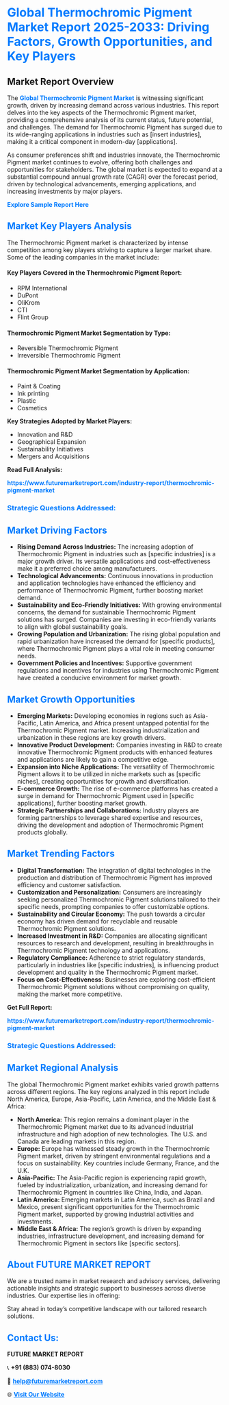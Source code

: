 <h1 style="color: #007BFF;">Global Thermochromic Pigment Market Report 2025-2033: Driving Factors, Growth Opportunities, and Key Players</h1>

<section id="overview">
<h2>Market Report Overview</h2>
<p>The <a href="https://www.futuremarketreport.com/industry-report/thermochromic-pigment-market" style="color: #007BFF; text-decoration: none;"><strong>Global Thermochromic Pigment Market</strong></a> is witnessing significant growth, driven by increasing demand across various industries. This report delves into the key aspects of the Thermochromic Pigment market, providing a comprehensive analysis of its current status, future potential, and challenges. The demand for Thermochromic Pigment has surged due to its wide-ranging applications in industries such as [insert industries], making it a critical component in modern-day [applications].</p>
<p>As consumer preferences shift and industries innovate, the Thermochromic Pigment market continues to evolve, offering both challenges and opportunities for stakeholders. The global market is expected to expand at a substantial compound annual growth rate (CAGR) over the forecast period, driven by technological advancements, emerging applications, and increasing investments by major players.</p>
</section>

<section id="overview">
<p><a href="https://www.futuremarketreport.com/request-sample/reportId=83242" style="color: #007BFF; text-decoration: none;"><strong>Explore Sample Report Here</strong></a></p>
</section>

<section id="key-players">
<h2 style="color: #007BFF;">Market Key Players Analysis</h2>
<p>The Thermochromic Pigment market is characterized by intense competition among key players striving to capture a larger market share. Some of the leading companies in the market include:</p>
<h4>Key Players Covered in the Thermochromic Pigment Report:</h4>
<ul><li>RPM International</li><li>DuPont</li><li>OliKrom</li><li>CTI</li><li>Flint Group</li></ul>
<h4>Thermochromic Pigment Market Segmentation by Type:</h4>
<ul><li>Reversible Thermochromic Pigment</li><li>Irreversible Thermochromic Pigment</li></ul>

<h4>Thermochromic Pigment Market Segmentation by Application:</h4>
<ul><li>Paint &amp; Coating</li><li>Ink printing</li><li>Plastic</li><li>Cosmetics</li></ul>
<p><strong>Key Strategies Adopted by Market Players:</strong></p>
<ul>
<li>Innovation and R&D</li>
<li>Geographical Expansion</li>
<li>Sustainability Initiatives</li>
<li>Mergers and Acquisitions</li>
</ul>
</section>

<section>
<p><strong>Read Full Analysis: </strong></p><a href="https://www.futuremarketreport.com/industry-report/thermochromic-pigment-market" style="color: #007BFF; text-decoration: none;"><strong>https://www.futuremarketreport.com/industry-report/thermochromic-pigment-market</strong></a>
<h3 style="color: #007BFF;">Strategic Questions Addressed:</h3>
</section>

<section id="driving-factors">
<h2 style="color: #007BFF;">Market Driving Factors</h2>
<ul>
<li><strong>Rising Demand Across Industries:</strong> The increasing adoption of Thermochromic Pigment in industries such as [specific industries] is a major growth driver. Its versatile applications and cost-effectiveness make it a preferred choice among manufacturers.</li>
<li><strong>Technological Advancements:</strong> Continuous innovations in production and application technologies have enhanced the efficiency and performance of Thermochromic Pigment, further boosting market demand.</li>
<li><strong>Sustainability and Eco-Friendly Initiatives:</strong> With growing environmental concerns, the demand for sustainable Thermochromic Pigment solutions has surged. Companies are investing in eco-friendly variants to align with global sustainability goals.</li>
<li><strong>Growing Population and Urbanization:</strong> The rising global population and rapid urbanization have increased the demand for [specific products], where Thermochromic Pigment plays a vital role in meeting consumer needs.</li>
<li><strong>Government Policies and Incentives:</strong> Supportive government regulations and incentives for industries using Thermochromic Pigment have created a conducive environment for market growth.</li>
</ul>
</section>

<section id="growth-opportunities">
<h2 style="color: #007BFF;">Market Growth Opportunities</h2>
<ul>
<li><strong>Emerging Markets:</strong> Developing economies in regions such as Asia-Pacific, Latin America, and Africa present untapped potential for the Thermochromic Pigment market. Increasing industrialization and urbanization in these regions are key growth drivers.</li>
<li><strong>Innovative Product Development:</strong> Companies investing in R&D to create innovative Thermochromic Pigment products with enhanced features and applications are likely to gain a competitive edge.</li>
<li><strong>Expansion into Niche Applications:</strong> The versatility of Thermochromic Pigment allows it to be utilized in niche markets such as [specific niches], creating opportunities for growth and diversification.</li>
<li><strong>E-commerce Growth:</strong> The rise of e-commerce platforms has created a surge in demand for Thermochromic Pigment used in [specific applications], further boosting market growth.</li>
<li><strong>Strategic Partnerships and Collaborations:</strong> Industry players are forming partnerships to leverage shared expertise and resources, driving the development and adoption of Thermochromic Pigment products globally.</li>
</ul>
</section>

<section id="trending-factors">
<h2 style="color: #007BFF;">Market Trending Factors</h2>
<ul>
<li><strong>Digital Transformation:</strong> The integration of digital technologies in the production and distribution of Thermochromic Pigment has improved efficiency and customer satisfaction.</li>
<li><strong>Customization and Personalization:</strong> Consumers are increasingly seeking personalized Thermochromic Pigment solutions tailored to their specific needs, prompting companies to offer customizable options.</li>
<li><strong>Sustainability and Circular Economy:</strong> The push towards a circular economy has driven demand for recyclable and reusable Thermochromic Pigment solutions.</li>
<li><strong>Increased Investment in R&D:</strong> Companies are allocating significant resources to research and development, resulting in breakthroughs in Thermochromic Pigment technology and applications.</li>
<li><strong>Regulatory Compliance:</strong> Adherence to strict regulatory standards, particularly in industries like [specific industries], is influencing product development and quality in the Thermochromic Pigment market.</li>
<li><strong>Focus on Cost-Effectiveness:</strong> Businesses are exploring cost-efficient Thermochromic Pigment solutions without compromising on quality, making the market more competitive.</li>
</ul>
</section>

<section>
<p><strong>Get Full Report: </strong></p><a href="https://www.futuremarketreport.com/industry-report/thermochromic-pigment-market" style="color: #007BFF; text-decoration: none;"><strong>https://www.futuremarketreport.com/industry-report/thermochromic-pigment-market</strong></a>
<h3 style="color: #007BFF;">Strategic Questions Addressed:</h3>
</section>


<section id="regional-analysis">
<h2 style="color: #007BFF;">Market Regional Analysis</h2>
<p>The global Thermochromic Pigment market exhibits varied growth patterns across different regions. The key regions analyzed in this report include North America, Europe, Asia-Pacific, Latin America, and the Middle East & Africa:</p>
<ul>
<li><strong>North America:</strong> This region remains a dominant player in the Thermochromic Pigment market due to its advanced industrial infrastructure and high adoption of new technologies. The U.S. and Canada are leading markets in this region.</li>
<li><strong>Europe:</strong> Europe has witnessed steady growth in the Thermochromic Pigment market, driven by stringent environmental regulations and a focus on sustainability. Key countries include Germany, France, and the U.K.</li>
<li><strong>Asia-Pacific:</strong> The Asia-Pacific region is experiencing rapid growth, fueled by industrialization, urbanization, and increasing demand for Thermochromic Pigment in countries like China, India, and Japan.</li>
<li><strong>Latin America:</strong> Emerging markets in Latin America, such as Brazil and Mexico, present significant opportunities for the Thermochromic Pigment market, supported by growing industrial activities and investments.</li>
<li><strong>Middle East & Africa:</strong> The region’s growth is driven by expanding industries, infrastructure development, and increasing demand for Thermochromic Pigment in sectors like [specific sectors].</li>
</ul>
</section>

<footer>
<h2 style="color: #007BFF;">About FUTURE MARKET REPORT</h2>
<p>We are a trusted name in market research and advisory services, delivering actionable insights and strategic support to businesses across diverse industries. Our expertise lies in offering:</p>

<p>Stay ahead in today’s competitive landscape with our tailored research solutions.</p>

<h2 style="color: #007BFF;">Contact Us:</h2>
<p><strong>FUTURE MARKET REPORT</strong></p>
<p>📞 <strong>+91 (883) 074-8030</strong></p>
<p>📧 <strong><a href="mailto:help@futuremarketreport.com" style="color: #007BFF;">help@futuremarketreport.com</a></strong></p>
<p>🌐 <strong><a href="https://www.futuremarketreport.com/" style="color: #007BFF;">Visit Our Website</a></strong></p>
</footer>